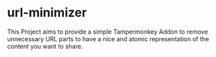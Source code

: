 # url-minimizer
This Project aims to provide a simple Tampermonkey Addon to remove unnecessary URL parts to have a nice and atomic representation of the content you want to share.
